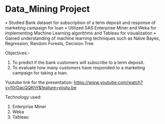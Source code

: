 # Data_Mining Project
•	Studied Bank dataset for subscription of a term deposit and response of marketing campaign for loan
•	Utilized SAS Enterprise Miner and Weka for implementing Machine Learning algorithms and Tableau for visualization
•	Gained understanding of machine learning techniques such as Naïve Bayes, Regression, Random Forests, Decision Tree 


Objectives:- 
1. To predict if the bank customers will subscribe to a term deposit. 
2. To evaluate how many customers have responded to a marketing campaign for taking a loan.

Youtube link for the presentation: https://www.youtube.com/watch?v=f0rDacQQKhY&feature=youtu.be

Technology used:
1. Enterprise Miner
2. Weka
3. Tableau

